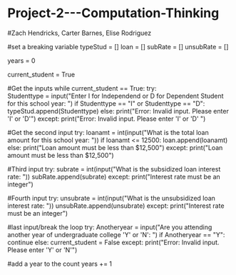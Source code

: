 # Project-2---Computation-Thinking

#Zach Hendricks, Carter Barnes, Elise Rodriguez

#set a breaking variable 
typeStud = []
loan = []
subRate = []
unsubRate = []

years = 0

current_student = True

#Get the inputs
while current_student == True:
    try:    
        Studenttype = input("Enter I for Independend or D for Dependent Student for this school year: ")
        if Studenttype == "I" or Studenttype == "D":
            typeStud.append(Studenttype)
        else:
            print("Error: Invalid input. Please enter 'I' or 'D'")
    except:
        print("Error: Invalid input. Please enter 'I' or 'D' ")
        
#Get the second input
    try:
        loanamt = int(input("What is the total loan amount for this school year: "))
        if loanamt <= 12500:
            loan.append(loanamt)
        else:
            print("Loan amount must be less than $12,500")
    except:
        print("Loan amount must be less than $12,500")

#Third input
    try:
        subrate = int(input("What is the subsidized loan interest rate: "))
        subRate.append(subrate)
    except:
        print("Interest rate must be an integer")

#Fourth input
    try:
        unsubrate = int(input("What is the unsubsidized loan interest rate: "))
        unsubRate.append(unsubrate)
    except: 
        print("Interest rate must be an integer")

#last input/break the loop
    try:
        Anotheryear = input("Are you attending another year of undergraduate college 'Y' or 'N': ")
        if Anotheryear == "Y":
            continue
        else:
            current_student = False
    except:
        print("Error: Invalid input. Please enter 'Y' or 'N'")
    
#add a year to the count
    years += 1
